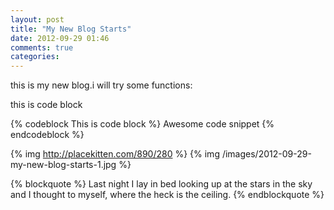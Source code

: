 ```yaml
---
layout: post
title: "My New Blog Starts"
date: 2012-09-29 01:46
comments: true
categories: 
---
```


this is my new blog.i will try some functions:

this is code block

{% codeblock This is code block %}
Awesome code snippet
{% endcodeblock %}

{% img http://placekitten.com/890/280 %}
{% img /images/2012-09-29-my-new-blog-starts-1.jpg %}

{% blockquote %}
Last night I lay in bed looking up at the stars in the sky and I thought to myself, where the heck is the ceiling.
{% endblockquote %}


<!--more-->

